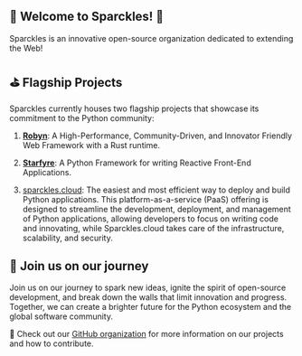🌟 Welcome to Sparckles! 🌟
--------------------------

Sparckles is an innovative open-source organization dedicated to extending the Web!


⛳ Flagship Projects
--------------------

Sparckles currently houses two flagship projects that showcase its commitment to the Python community:

1. [**Robyn**](https://github.com/sansyrox/robyn): A High-Performance, Community-Driven, and Innovator Friendly Web Framework with a Rust runtime.

2. [**Starfyre**](https://github.com/sansyrox/starfyre): A Python Framework for writing Reactive Front-End Applications.

3. [sparckles.cloud](https://sparckles.cloud): The easiest and most efficient way to deploy and build Python applications. This platform-as-a-service (PaaS) offering is designed to streamline the development, deployment, and management of Python applications, allowing developers to focus on writing code and innovating, while Sparckles.cloud takes care of the infrastructure, scalability, and security.

👫 Join us on our journey
------------------------

Join us on our journey to spark new ideas, ignite the spirit of open-source development, and break down the walls that limit innovation and progress. Together, we can create a brighter future for the Python ecosystem and the global software community.

📖 Check out our [GitHub organization](https://github.com/sparckles) for more information on our projects and how to contribute.
